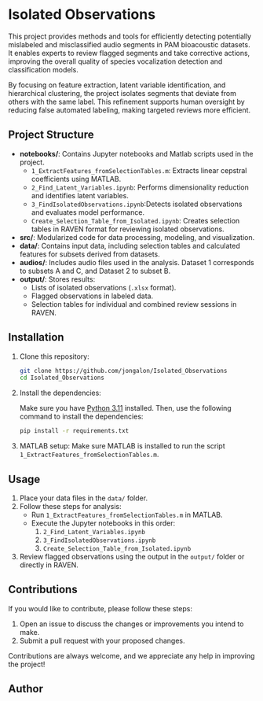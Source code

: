 # Isolated Observations

This project provides methods and tools for efficiently detecting potentially mislabeled and misclassified audio segments in PAM bioacoustic datasets. It enables experts to review flagged segments and take corrective actions, improving the overall quality of species vocalization detection and classification models.

By focusing on feature extraction, latent variable identification, and hierarchical clustering, the project isolates segments that deviate from others with the same label. This refinement supports human oversight by reducing false automated labeling, making targeted reviews more efficient.

## Project Structure

- **notebooks/**: Contains Jupyter notebooks and Matlab scripts used in the project.
  - `1_ExtractFeatures_fromSelectionTables.m`:  Extracts linear cepstral coefficients using MATLAB.
  - `2_Find_Latent_Variables.ipynb`: Performs dimensionality reduction and identifies latent variables.
  - `3_FindIsolatedObservations.ipynb`:Detects isolated observations and evaluates model performance.
  - `Create_Selection_Table_from_Isolated.ipynb`: Creates selection tables in RAVEN format for reviewing isolated observations.
- **src/**: Modularized code for data processing, modeling, and visualization.
- **data/**: Contains input data, including selection tables and calculated features for subsets derived from datasets.
- **audios/**: Includes audio files used in the analysis. Dataset 1 corresponds to subsets A and C, and Dataset 2 to subset B.
- **output/**: Stores results:
  - Lists of isolated observations (`.xlsx` format).
  - Flagged observations in labeled data.
  - Selection tables for individual and combined review sessions in RAVEN.

## Installation

1. Clone this repository:

   ```bash
   git clone https://github.com/jongalon/Isolated_Observations
   cd Isolated_Observations
   ```

2. Install the dependencies:

   Make sure you have [Python 3.11](https://www.python.org/downloads/) installed. Then, use the following command to install the dependencies:

   ```bash
   pip install -r requirements.txt
   ```

3. MATLAB setup:
   Make sure MATLAB is installed to run the script `1_ExtractFeatures_fromSelectionTables.m`. 

## Usage

1. Place your data files in the `data/` folder.
2. Follow these steps for analysis:
   - Run `1_ExtractFeatures_fromSelectionTables.m` in MATLAB.
   - Execute the Jupyter notebooks in this order:
     1. `2_Find_Latent_Variables.ipynb`
     2. `3_FindIsolatedObservations.ipynb`
     3. `Create_Selection_Table_from_Isolated.ipynb`
3. Review flagged observations using the output in the `output/` folder or directly in RAVEN.

## Contributions

If you would like to contribute, please follow these steps:

1. Open an issue to discuss the changes or improvements you intend to make.
2. Submit a pull request with your proposed changes.

Contributions are always welcome, and we appreciate any help in improving the project!

## Author
